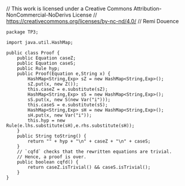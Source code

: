 // This work is licensed under a Creative Commons Attribution-NonCommercial-NoDerivs License
// https://creativecommons.org/licenses/by-nc-nd/4.0/
// Remi Douence
```
package TP3;

import java.util.HashMap;

public class Proof {
	public Equation caseZ;
	public Equation caseS;
	public Rule hyp;
	public Proof(Equation e,String x) {
		HashMap<String,Exp> sZ = new HashMap<String,Exp>();
		sZ.put(x, new Z());
		this.caseZ = e.substitute(sZ);
		HashMap<String,Exp> sS = new HashMap<String,Exp>();
		sS.put(x, new S(new Var("i")));
		this.caseS = e.substitute(sS);
		HashMap<String,Exp> sH = new HashMap<String,Exp>();
		sH.put(x, new Var("i"));
		this.hyp = new Rule(e.lhs.substitute(sH),e.rhs.substitute(sH));
	}
	public String toString() {
		return "" + hyp + "\n" + caseZ + "\n" + caseS;
	}
	// `cqfd` checks that the rewritten equations are trivial. 
	// Hence, a proof is over. 
	public boolean cqfd() {
		return caseZ.isTrivial() && caseS.isTrivial();
	}
}

```
